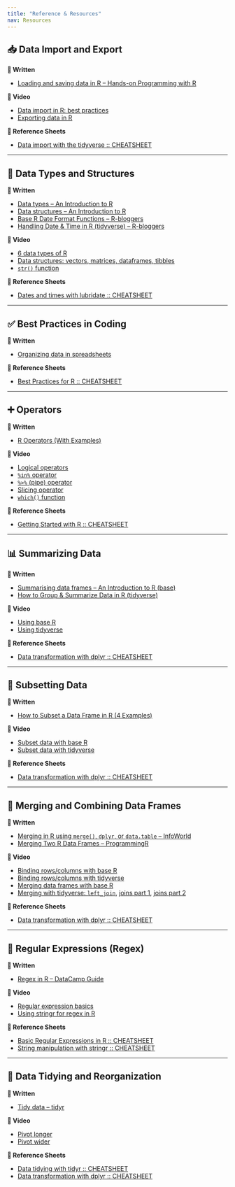```yaml
---
title: "Reference & Resources"
nav: Resources
---
```


## 📥 Data Import and Export

**📖 Written**  
- [Loading and saving data in R – Hands-on Programming with R](https://rstudio-education.github.io/hopr/dataio.html#plain-text-files)

**🎥 Video**  
- [Data import in R: best practices](https://www.youtube.com/watch?v=dsl3bT1zrNQ)  
- [Exporting data in R](https://www.youtube.com/watch?v=M3LhpXus5m0)

**📄 Reference Sheets**  
- [Data import with the tidyverse :: CHEATSHEET](https://rstudio.github.io/cheatsheets/data-import.pdf)

---

## 🧱 Data Types and Structures

**📖 Written**  
- [Data types – An Introduction to R](https://intro2r.com/data-types.html)  
- [Data structures – An Introduction to R](https://intro2r.com/data-structures.html)  
- [Base R Date Format Functions – R-bloggers](https://www.r-bloggers.com/2019/04/the-ultimate-opinionated-guide-to-base-r-date-format-functions/)  
- [Handling Date & Time in R (tidyverse) – R-bloggers](https://www.r-bloggers.com/2020/04/a-comprehensive-introduction-to-handling-date-time-in-r/)

**🎥 Video**  
- [6 data types of R](https://www.youtube.com/watch?v=HhYUemO87Cs)  
- [Data structures: vectors, matrices, dataframes, tibbles](https://www.youtube.com/watch?v=ERdsFVx0NKw)  
- [`str()` function](https://www.youtube.com/watch?v=DYgGMPFECfU)

**📄 Reference Sheets**  
- [Dates and times with lubridate :: CHEATSHEET](https://rawgit.com/rstudio/cheatsheets/main/lubridate.pdf)

---

## ✅ Best Practices in Coding

**📖 Written**  
- [Organizing data in spreadsheets](https://kbroman.org/dataorg/)

**📄 Reference Sheets**  
- [Best Practices for R :: CHEATSHEET](https://rstudio.github.io/cheatsheets/R-best-practice.pdf)

---

## ➕ Operators

**📖 Written**  
- [R Operators (With Examples)](https://www.datamentor.io/r-programming/operator)

**🎥 Video**  
- [Logical operators](https://www.youtube.com/watch?v=31El3vGcG58)  
- [`%in%` operator](https://www.youtube.com/watch?v=uuS0YpUTkmk)  
- [`%>%` (pipe) operator](https://www.youtube.com/watch?v=Stt3qEuIeso)  
- [Slicing operator](https://www.youtube.com/watch?v=GdcbKkm99q4)  
- [`which()` function](https://www.youtube.com/watch?v=7piMY-WvyDI)

**📄 Reference Sheets**  
- [Getting Started with R :: CHEATSHEET](https://images.datacamp.com/image/upload/v1697642178/Marketing/Blog/R_Cheat_Sheet_PNG_1.pdf)

---

## 📊 Summarizing Data

**📖 Written**  
- [Summarising data frames – An Introduction to R (base)](https://intro2r.com/summarising-data-frames.html)  
- [How to Group & Summarize Data in R (tidyverse)](https://www.statology.org/group-summarize-data-r/)

**🎥 Video**  
- [Using base R](https://www.youtube.com/watch?v=8XFmPP93w_Y)  
- [Using tidyverse](https://www.youtube.com/watch?v=byFVvmJpv0E)

**📄 Reference Sheets**  
- [Data transformation with dplyr :: CHEATSHEET](https://rstudio.github.io/cheatsheets/data-transformation.pdf)

---

## 🔎 Subsetting Data

**📖 Written**  
- [How to Subset a Data Frame in R (4 Examples)](https://www.statology.org/subset-data-frame-in-r/)

**🎥 Video**  
- [Subset data with base R](https://www.youtube.com/watch?v=T9wDXLkDJVw)  
- [Subset data with tidyverse](https://www.youtube.com/watch?v=pU10ghMvAuM)

**📄 Reference Sheets**  
- [Data transformation with dplyr :: CHEATSHEET](https://rstudio.github.io/cheatsheets/data-transformation.pdf)

---

## 🔗 Merging and Combining Data Frames

**📖 Written**  
- [Merging in R using `merge()`, `dplyr`, or `data.table` – InfoWorld](https://www.infoworld.com/article/2264570/how-to-merge-data-in-r-using-r-merge-dplyr-or-datatable.html)  
- [Merging Two R Data Frames – ProgrammingR](https://www.programmingr.com/examples/r-dataframe/merge-data-frames/)

**🎥 Video**  
- [Binding rows/columns with base R](https://www.youtube.com/watch?v=FVMbyzaL85w)  
- [Binding rows/columns with tidyverse](https://www.youtube.com/watch?v=EaJgIW3J15Q)  
- [Merging data frames with base R](https://www.youtube.com/watch?v=PMadfpnppkQ)  
- [Merging with tidyverse: `left_join`](https://www.youtube.com/watch?v=Rf5d5qYndTg), [joins part 1](https://www.youtube.com/watch?v=6vSYVkDp-Ww), [joins part 2](https://www.youtube.com/watch?v=CUgGPCzP98A)

**📄 Reference Sheets**  
- [Data transformation with dplyr :: CHEATSHEET](https://rstudio.github.io/cheatsheets/data-transformation.pdf)

---

## 🧵 Regular Expressions (Regex)

**📖 Written**  
- [Regex in R – DataCamp Guide](https://www.datacamp.com/tutorial/regex-r-regular-expressions-guide)

**🎥 Video**  
- [Regular expression basics](https://www.youtube.com/watch?v=Jr_2GlvrTCA)  
- [Using stringr for regex in R](https://www.youtube.com/watch?v=_DXSHUN0Vcc)

**📄 Reference Sheets**  
- [Basic Regular Expressions in R :: CHEATSHEET](https://rstudio.github.io/cheatsheets/regex.pdf)  
- [String manipulation with stringr :: CHEATSHEET](https://rstudio.github.io/cheatsheets/strings.pdf)

---

## 🧼 Data Tidying and Reorganization

**📖 Written**  
- [Tidy data – tidyr](https://tidyr.tidyverse.org/articles/tidy-data.html)

**🎥 Video**  
- [Pivot longer](https://www.youtube.com/watch?v=xOipLOxGrzU)  
- [Pivot wider](https://www.youtube.com/watch?v=YpAdZ4079qs)

**📄 Reference Sheets**  
- [Data tidying with tidyr :: CHEATSHEET](https://rstudio.github.io/cheatsheets/tidyr.pdf)  
- [Data transformation with dplyr :: CHEATSHEET](https://rstudio.github.io/cheatsheets/data-transformation.pdf)
